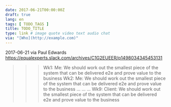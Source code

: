 ```yaml
---
date: 2017-06-21T00:00:00Z
draft: true
lang: en
tags: [ TODO_TAGS ]
title: TODO_TITLE
type: link # image quote video text audio chat
via: "[Who](http://example.com)"
---
```



2017-06-21 via Paul Edwards
https://equalexperts.slack.com/archives/C1G2EUEER/p1498034345453131

>>> Wk1: Me: We should work out the smallest piece of the system that can be delivered e2e and prove value to the business
Wk2: Me: We should work out the smallest piece of the system that can be delivered e2e and prove value to the business
...
...
...
Wk9: Client: We should work out the smallest piece of the system that can be delivered e2e and prove value to the business

<Paul disappears in a puff of smoke>
